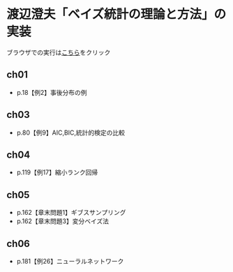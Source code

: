 # 渡辺澄夫「ベイズ統計の理論と方法」の実装
ブラウザでの実行は[こちら](https://mybinder.org/v2/gh/fujihiraryo/watanabe-bayes/develop)をクリック

## ch01
- p.18【例2】事後分布の例

## ch03
- p.80【例9】AIC,BIC,統計的検定の比較

## ch04
- p.119【例17】縮小ランク回帰

## ch05
- p.162【章末問題1】ギブスサンプリング
- p.162【章末問題3】変分ベイズ法

## ch06
- p.181【例26】ニューラルネットワーク
